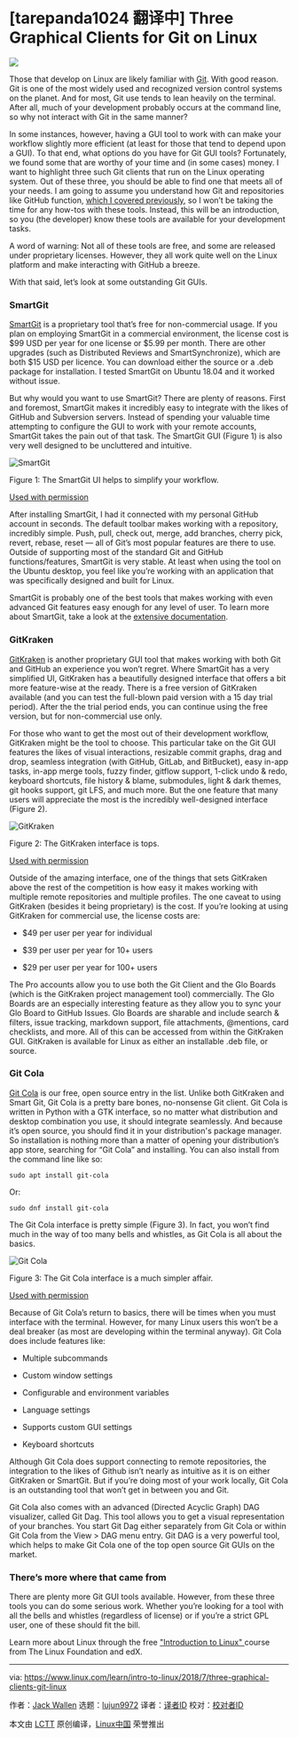 [tarepanda1024 翻译中]
Three Graphical Clients for Git on Linux
======

![](https://www.linux.com/sites/lcom/files/styles/rendered_file/public/git-tools.jpg?itok=Be56iPT0)

Those that develop on Linux are likely familiar with [Git][1]. With good reason. Git is one of the most widely used and recognized version control systems on the planet. And for most, Git use tends to lean heavily on the terminal. After all, much of your development probably occurs at the command line, so why not interact with Git in the same manner?

In some instances, however, having a GUI tool to work with can make your workflow slightly more efficient (at least for those that tend to depend upon a GUI). To that end, what options do you have for Git GUI tools? Fortunately, we found some that are worthy of your time and (in some cases) money. I want to highlight three such Git clients that run on the Linux operating system. Out of these three, you should be able to find one that meets all of your needs.
I am going to assume you understand how Git and repositories like GitHub function, [which I covered previously][2], so I won’t be taking the time for any how-tos with these tools. Instead, this will be an introduction, so you (the developer) know these tools are available for your development tasks.

A word of warning: Not all of these tools are free, and some are released under proprietary licenses. However, they all work quite well on the Linux platform and make interacting with GitHub a breeze.

With that said, let’s look at some outstanding Git GUIs.

### SmartGit

[SmartGit][3] is a proprietary tool that’s free for non-commercial usage. If you plan on employing SmartGit in a commercial environment, the license cost is $99 USD per year for one license or $5.99 per month. There are other upgrades (such as Distributed Reviews and SmartSynchronize), which are both $15 USD per licence. You can download either the source or a .deb package for installation. I tested SmartGit on Ubuntu 18.04 and it worked without issue.

But why would you want to use SmartGit? There are plenty of reasons. First and foremost, SmartGit makes it incredibly easy to integrate with the likes of GitHub and Subversion servers. Instead of spending your valuable time attempting to configure the GUI to work with your remote accounts, SmartGit takes the pain out of that task. The SmartGit GUI (Figure 1) is also very well designed to be uncluttered and intuitive.


![SmartGit][5]

Figure 1: The SmartGit UI helps to simplify your workflow.

[Used with permission][6]

After installing SmartGit, I had it connected with my personal GitHub account in seconds. The default toolbar makes working with a repository, incredibly simple. Push, pull, check out, merge, add branches, cherry pick, revert, rebase, reset — all of Git’s most popular features are there to use. Outside of supporting most of the standard Git and GitHub functions/features, SmartGit is very stable. At least when using the tool on the Ubuntu desktop, you feel like you’re working with an application that was specifically designed and built for Linux.

SmartGit is probably one of the best tools that makes working with even advanced Git features easy enough for any level of user. To learn more about SmartGit, take a look at the [extensive documentation][7].

### GitKraken

[GitKraken][8] is another proprietary GUI tool that makes working with both Git and GitHub an experience you won’t regret. Where SmartGit has a very simplified UI, GitKraken has a beautifully designed interface that offers a bit more feature-wise at the ready. There is a free version of GitKraken available (and you can test the full-blown paid version with a 15 day trial period). After the the trial period ends, you can continue using the free version, but for non-commercial use only.

For those who want to get the most out of their development workflow, GitKraken might be the tool to choose. This particular take on the Git GUI features the likes of visual interactions, resizable commit graphs, drag and drop, seamless integration (with GitHub, GitLab, and BitBucket), easy in-app tasks, in-app merge tools, fuzzy finder, gitflow support, 1-click undo & redo, keyboard shortcuts, file history & blame, submodules, light & dark themes, git hooks support, git LFS, and much more. But the one feature that many users will appreciate the most is the incredibly well-designed interface (Figure 2).


![GitKraken][10]

Figure 2: The GitKraken interface is tops.

[Used with permission][6]

Outside of the amazing interface, one of the things that sets GitKraken above the rest of the competition is how easy it makes working with multiple remote repositories and multiple profiles. The one caveat to using GitKraken (besides it being proprietary) is the cost. If you’re looking at using GitKraken for commercial use, the license costs are:

  * $49 per user per year for individual

  * $39 per user per year for 10+ users

  * $29 per user per year for 100+ users




The Pro accounts allow you to use both the Git Client and the Glo Boards (which is the GitKraken project management tool) commercially. The Glo Boards are an especially interesting feature as they allow you to sync your Glo Board to GitHub Issues. Glo Boards are sharable and include search & filters, issue tracking, markdown support, file attachments, @mentions, card checklists, and more. All of this can be accessed from within the GitKraken GUI.
GitKraken is available for Linux as either an installable .deb file, or source.

### Git Cola

[Git Cola][11] is our free, open source entry in the list. Unlike both GitKraken and Smart Git, Git Cola is a pretty bare bones, no-nonsense Git client. Git Cola is written in Python with a GTK interface, so no matter what distribution and desktop combination you use, it should integrate seamlessly. And because it’s open source, you should find it in your distribution's package manager. So installation is nothing more than a matter of opening your distribution’s app store, searching for “Git Cola” and installing. You can also install from the command line like so:
```
sudo apt install git-cola

```

Or:
```
sudo dnf install git-cola

```

The Git Cola interface is pretty simple (Figure 3). In fact, you won’t find much in the way of too many bells and whistles, as Git Cola is all about the basics.


![Git Cola][13]

Figure 3: The Git Cola interface is a much simpler affair.

[Used with permission][6]

Because of Git Cola’s return to basics, there will be times when you must interface with the terminal. However, for many Linux users this won’t be a deal breaker (as most are developing within the terminal anyway). Git Cola does include features like:

  * Multiple subcommands

  * Custom window settings

  * Configurable and environment variables

  * Language settings

  * Supports custom GUI settings

  * Keyboard shortcuts




Although Git Cola does support connecting to remote repositories, the integration to the likes of Github isn’t nearly as intuitive as it is on either GitKraken or SmartGit. But if you’re doing most of your work locally, Git Cola is an outstanding tool that won’t get in between you and Git.

Git Cola also comes with an advanced (Directed Acyclic Graph) DAG visualizer, called Git Dag. This tool allows you to get a visual representation of your branches. You start Git Dag either separately from Git Cola or within Git Cola from the View > DAG menu entry. Git DAG is a very powerful tool, which helps to make Git Cola one of the top open source Git GUIs on the market.

### There’s more where that came from

There are plenty more Git GUI tools available. However, from these three tools you can do some serious work. Whether you’re looking for a tool with all the bells and whistles (regardless of license) or if you’re a strict GPL user, one of these should fit the bill.

Learn more about Linux through the free ["Introduction to Linux" ][14]course from The Linux Foundation and edX.

--------------------------------------------------------------------------------

via: https://www.linux.com/learn/intro-to-linux/2018/7/three-graphical-clients-git-linux

作者：[Jack Wallen][a]
选题：[lujun9972](https://github.com/lujun9972)
译者：[译者ID](https://github.com/译者ID)
校对：[校对者ID](https://github.com/校对者ID)

本文由 [LCTT](https://github.com/LCTT/TranslateProject) 原创编译，[Linux中国](https://linux.cn/) 荣誉推出

[a]:https://www.linux.com/users/jlwallen
[1]:https://git-scm.com/
[2]:https://www.linux.com/learn/intro-to-linux/2018/7/introduction-using-git
[3]:https://www.syntevo.com/smartgit/
[4]:/files/images/gitgui1jpg
[5]:https://www.linux.com/sites/lcom/files/styles/rendered_file/public/gitgui_1.jpg?itok=LEZ_PYIf (SmartGit)
[6]:/licenses/category/used-permission
[7]:http://www.syntevo.com/doc/display/SG/Manual
[8]:https://www.gitkraken.com/
[9]:/files/images/gitgui2jpg
[10]:https://www.linux.com/sites/lcom/files/styles/rendered_file/public/gitgui_2.jpg?itok=Y8crSLhf (GitKraken)
[11]:https://git-cola.github.io/
[12]:/files/images/gitgui3jpg
[13]:https://www.linux.com/sites/lcom/files/styles/rendered_file/public/gitgui_3.jpg?itok=bS9OYPQo (Git Cola)
[14]:https://training.linuxfoundation.org/linux-courses/system-administration-training/introduction-to-linux
